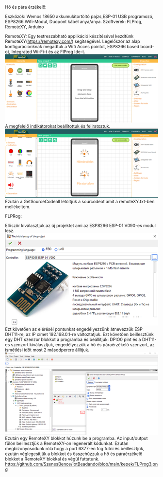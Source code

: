 Hő és pára érzékelő:

Eszközök: Wemos 18650 akkumulátortöltő pajzs,ESP-01 USB programozó, ESP8266 Wifi-Modul, Duopont kábel anya/anya.
Szoftverek: FLProg, RemoteXY, Arduino

RemoteXY:
Egy testreszabható applikáció készítésével kezdtünk RemoteXY(https://remotexy.com/) segítségével.
Legelőször az alap konfigurációnknak megadtuk a Wifi Acces pointot, ESP8266 based board-ot, Integrated Wi-Fi-t és az FlProg Ide-t.
![alt text](https://github.com/SzenesBence/IotBeadando/blob/main/kepek/RemoteXY1.png)
A megfelelő indikátorokat beállítottuk és feliratoztuk.
![alt text](https://github.com/SzenesBence/IotBeadando/blob/main/kepek/RemoteXY2.png)
Ezután a GetSourceCodeall letöltjük a sourcodeot amit a remoteXY.txt-ben mellékeltem.


FLPRog:

Először kiválasztjuk az új projektet ami az ESP8266 ESP-01 V090-es modul lesz.
![alt text](https://github.com/SzenesBence/IotBeadando/blob/main/kepek/FLProg1.png)
Ezt követően az eléréséi pontunkat engedélyezzünk átnevezzük ESP DHT11-re, az IP címet 192.168.0.1-re változtatjuk.
Ezt követően beillesztünk egy DHT szenzor blokkot a programba és beállítjuk: DPIO0 pint  és a DHT11-es szenzort kiválasztjuk, engedélyezzük a hő és páraérzékelő szenzort, az ismétlési időt most 2 másodpercre állítjuk.
![alt text](https://github.com/SzenesBence/IotBeadando/blob/main/kepek/FLProg2.png)
Ezután egy RemoteXY blokkot húzunk be a programba. Az input/output fülön beillesztjük a RemoteXY-on legenerált kódunkat. Ezután megbizonyosodunk róla hogy a port 6377-en fog futni és beillesztjük, ezután véglegesítjük a blokkot és összehúzzuk a hő és páraérzékelő blokkot a RemoteXY blokkal és végül futtatunk.
https://github.com/SzenesBence/IotBeadando/blob/main/kepek/FLProg3.png


